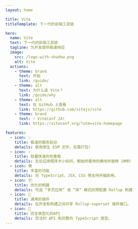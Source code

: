 ```yaml
---
layout: home

title: Vite
titleTemplate: 下一代的前端工具链

hero:
  name: Vite
  text: 下一代的前端工具链
  tagline: 为开发提供极速响应
  image:
    src: /logo-with-shadow.png
    alt: Vite
  actions:
    - theme: brand
      text: 开始
      link: /guide/
    - theme: alt
      text: 为什么选 Vite？
      link: /guide/why
    - theme: alt
      text: 在 GitHub 上查看
      link: https://github.com/vitejs/vite
    - theme: brand
      text: ⚡ ViteConf 24!
      link: https://viteconf.org/?utm=vite-homepage

features:
  - icon: 💡
    title: 极速的服务启动
    details: 使用原生 ESM 文件，无需打包!
  - icon: ⚡️
    title: 轻量快速的热重载
    details: 无论应用程序大小如何，都始终极快的模块热替换（HMR）
  - icon: 🛠️
    title: 丰富的功能
    details: 对 TypeScript、JSX、CSS 等支持开箱即用。
  - icon: 📦
    title: 优化的构建
    details: 可选 “多页应用” 或 “库” 模式的预配置 Rollup 构建
  - icon: 🔩
    title: 通用的插件
    details: 在开发和构建之间共享 Rollup-superset 插件接口。
  - icon: 🔑
    title: 完全类型化的API
    details: 灵活的 API 和完整的 TypeScript 类型。
---
```


<script setup>
import { onMounted } from 'vue'
import { fetchReleaseTag } from './.vitepress/utils/fetchReleaseTag.js'

onMounted(() => {
  const urlParams = new URLSearchParams(window.location.search)
  if (urlParams.get('uwu') != null) {
    const img = document.querySelector('.VPHero .VPImage.image-src')
    img.src = '/logo-uwu.png'
    img.alt = 'Vite Kawaii Logo by @icarusgkx'
  }

  fetchReleaseTag()
})
</script>
